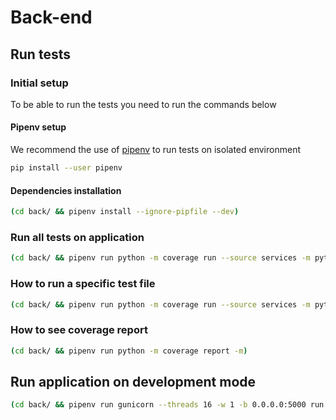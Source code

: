# Back-end

## Run tests

### Initial setup

To be able to run the tests you need to run the commands below

#### Pipenv setup

We recommend the use of [pipenv](https://github.com/pypa/pipenv) to run tests on isolated environment

```bash
pip install --user pipenv
```

#### Dependencies installation

```bash
(cd back/ && pipenv install --ignore-pipfile --dev)
```
### Run all tests on application

```bash
(cd back/ && pipenv run python -m coverage run --source services -m pytest -vvrxXs tests)
```

### How to run a specific test file

```bash
(cd back/ && pipenv run python -m coverage run --source services -m pytest -vvrxXs ${test_file_path})
```

### How to see coverage report

```bash
(cd back/ && pipenv run python -m coverage report -m)
```

## Run application on development mode

```bash
(cd back/ && pipenv run gunicorn --threads 16 -w 1 -b 0.0.0.0:5000 run:APP)
```